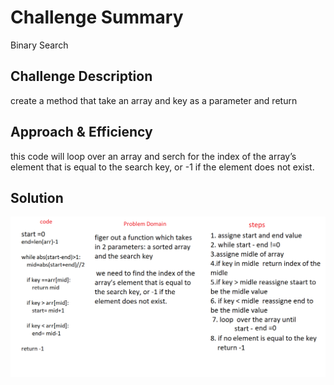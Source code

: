 # Challenge Summary
Binary Search 


## Challenge Description
create a method that take an array and key as a parameter and return

## Approach & Efficiency
this code will loop over an array and serch for the index of the array’s element that is equal to the search key, or -1 if the element does not exist.

## Solution
![image](assets/BinarySearch.png)
